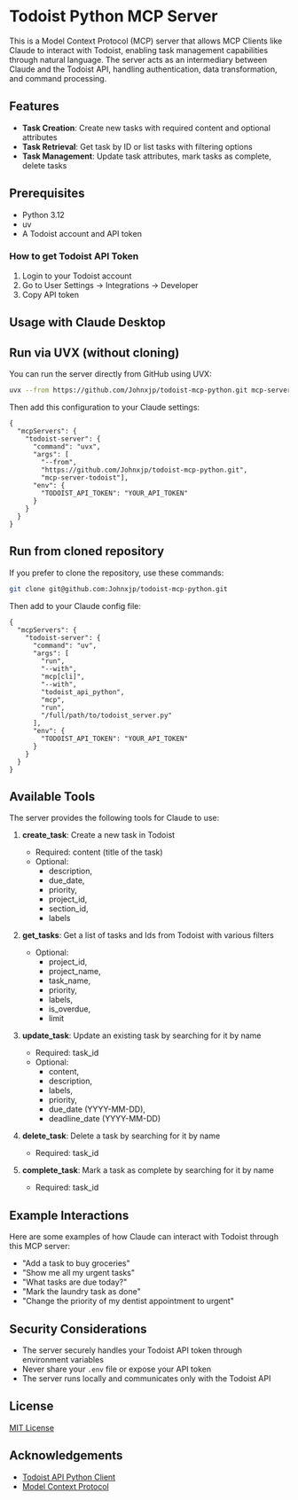 # Todoist Python MCP Server

This is a Model Context Protocol (MCP) server that allows MCP Clients like Claude to interact with Todoist, enabling task management capabilities through natural language. The server acts as an intermediary between Claude and the Todoist API, handling authentication, data transformation, and command processing.

## Features

- **Task Creation**: Create new tasks with required content and optional attributes
- **Task Retrieval**: Get task by ID or list tasks with filtering options
- **Task Management**: Update task attributes, mark tasks as complete, delete tasks

## Prerequisites

- Python 3.12
- uv
- A Todoist account and API token

### How to get Todoist API Token
1. Login to your Todoist account
2. Go to User Settings -> Integrations -> Developer
3. Copy API token

## Usage with Claude Desktop

## Run via UVX (without cloning)

You can run the server directly from GitHub using UVX:

```bash
uvx --from https://github.com/Johnxjp/todoist-mcp-python.git mcp-server-todoist
```

Then add this configuration to your Claude settings:
```
{
  "mcpServers": {
    "todoist-server": {
      "command": "uvx",
      "args": [
        "--from", 
        "https://github.com/Johnxjp/todoist-mcp-python.git", 
        "mcp-server-todoist"],
      "env": {
        "TODOIST_API_TOKEN": "YOUR_API_TOKEN"
      }
    }
  }
}
```

## Run from cloned repository

If you prefer to clone the repository, use these commands:

```bash
git clone git@github.com:Johnxjp/todoist-mcp-python.git
```

Then add to your Claude config file:
```
{
  "mcpServers": {
    "todoist-server": {
      "command": "uv",
      "args": [
        "run",
        "--with",
        "mcp[cli]",
        "--with",
        "todoist_api_python",
        "mcp",
        "run",
        "/full/path/to/todoist_server.py"
      ],
      "env": {
        "TODOIST_API_TOKEN": "YOUR_API_TOKEN"
      }
    }
  }
}
```

## Available Tools

The server provides the following tools for Claude to use:

1. **create_task**: Create a new task in Todoist
   - Required: content (title of the task)
   - Optional: 
      - description, 
      - due_date, 
      - priority, 
      - project_id, 
      - section_id,
      - labels

2. **get_tasks**: Get a list of tasks and Ids from Todoist with various filters
   - Optional: 
      - project_id, 
      - project_name,
      - task_name,
      - priority,
      - labels,
      - is_overdue,
      - limit

3. **update_task**: Update an existing task by searching for it by name
   - Required: task_id
   - Optional: 
      - content, 
      - description, 
      - labels,
      - priority,
      - due_date (YYYY-MM-DD),
      - deadline_date (YYYY-MM-DD)

4. **delete_task**: Delete a task by searching for it by name
   - Required: task_id

5. **complete_task**: Mark a task as complete by searching for it by name
   - Required: task_id

## Example Interactions

Here are some examples of how Claude can interact with Todoist through this MCP server:

- "Add a task to buy groceries"
- "Show me all my urgent tasks"
- "What tasks are due today?"
- "Mark the laundry task as done"
- "Change the priority of my dentist appointment to urgent"

## Security Considerations

- The server securely handles your Todoist API token through environment variables
- Never share your `.env` file or expose your API token
- The server runs locally and communicates only with the Todoist API

## License

[MIT License](LICENSE)

## Acknowledgements

- [Todoist API Python Client](https://github.com/Doist/todoist-api-python)
- [Model Context Protocol](https://github.com/anthropics/model-context-protocol)
